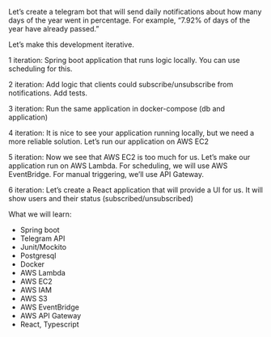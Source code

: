 Let’s create a telegram bot that will send daily notifications about how many days of the year went in percentage. For example, “7.92% of days of the year have already passed.”

Let’s make this development iterative.

1 iteration:
Spring boot application that runs logic locally. You can use scheduling for this.

2 iteration:
Add logic that clients could subscribe/unsubscribe from notifications. Add tests.

3 iteration:
Run the same application in docker-compose (db and application)

4 iteration:
It is nice to see your application running locally, but we need a more reliable solution. Let’s run our application on AWS EC2

5 iteration:
Now we see that AWS EC2 is too much for us. Let’s make our application run on AWS Lambda. For scheduling, we will use AWS EventBridge. For manual triggering, we’ll use API Gateway.

6 iteration:
Let’s create a React application that will provide a UI for us. It will show users and their status (subscribed/unsubscribed)

What we will learn:

- Spring boot
- Telegram API
- Junit/Mockito
- Postgresql
- Docker
- AWS Lambda
- AWS EC2
- AWS IAM
- AWS S3
- AWS EventBridge
- AWS API Gateway
- React, Typescript
